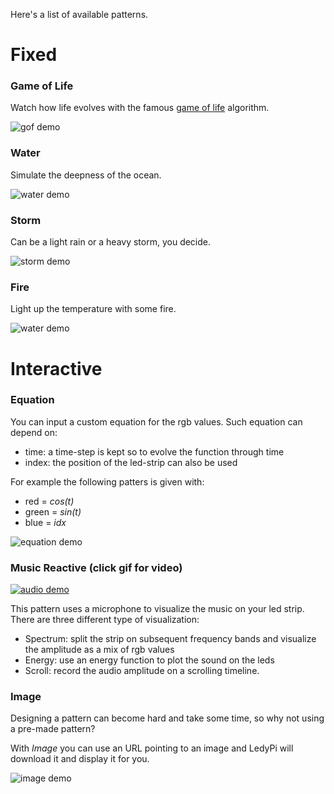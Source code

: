 Here's a list of available patterns.

# Fixed

### Game of Life

Watch how life evolves with the famous [game of life](https://en.wikipedia.org/wiki/Conway%27s_Game_of_Life) algorithm.

![gof demo](../Resources/patterns/gof_demo.gif)

### Water

Simulate the deepness of the ocean.

![water demo](../Resources/patterns/water_demo.gif)

### Storm

Can be a light rain or a heavy storm, you decide.

![storm demo](../Resources/patterns/storm.gif)


### Fire

Light up the temperature with some fire.

![water demo](../Resources/patterns/fire_demo.gif)


# Interactive

### Equation
You can input a custom equation for the rgb values. Such equation can depend on:
- time: a time-step is kept so to evolve the function through time
- index: the position of the led-strip can also be used

For example the following patters is given with:
- red = _cos(t)_
- green = _sin(t)_
- blue = _idx_

![equation demo](../Resources/patterns/equation_demo.gif)


### Music Reactive (click gif for video)
[![audio demo](../Resources/patterns/audio_demo.gif)](https://youtu.be/7PXDBr3uZmA) 

This pattern uses a microphone to visualize the music on your led strip. There are three different type of visualization:
- Spectrum: split the strip on subsequent frequency bands and visualize the amplitude as a mix of rgb values
- Energy: use an energy function to plot the sound on the leds
- Scroll: record the audio amplitude on a scrolling timeline.


### Image
Designing a pattern can become hard and take some time, so why not using a pre-made pattern?

With _Image_ you can use an URL pointing to an image and LedyPi will download it and display it for you.

![image demo](../Resources/patterns/image_demo.gif)